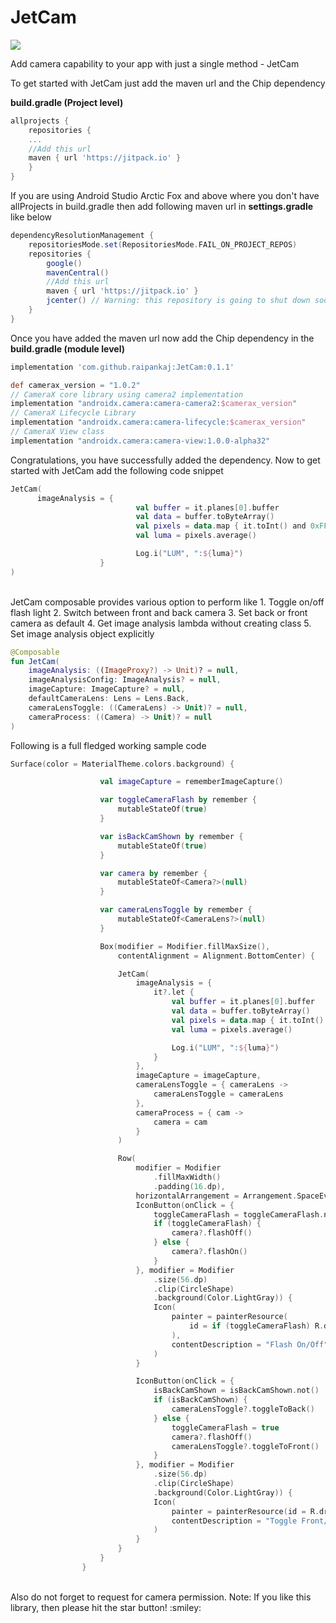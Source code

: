 # JetCam
[![](https://jitpack.io/v/raipankaj/JetCam.svg)](https://jitpack.io/#raipankaj/JetCam)


Add camera capability to your app with just a single method - JetCam

To get started with JetCam just add the maven url and the Chip dependency

<b>build.gradle (Project level)</b>
```groovy
allprojects {
    repositories {
    ...
    //Add this url
    maven { url 'https://jitpack.io' }
    }
}
```
If you are using Android Studio Arctic Fox and above where you don't have allProjects in build.gradle then add following maven url in <b>settings.gradle</b> like below
```groovy
dependencyResolutionManagement {
    repositoriesMode.set(RepositoriesMode.FAIL_ON_PROJECT_REPOS)
    repositories {
        google()
        mavenCentral()
        //Add this url
        maven { url 'https://jitpack.io' }
        jcenter() // Warning: this repository is going to shut down soon
    }
}
```

Once you have added the maven url now add the Chip dependency in the <b>build.gradle (module level)</b>
```groovy
implementation 'com.github.raipankaj:JetCam:0.1.1'

def camerax_version = "1.0.2"
// CameraX core library using camera2 implementation
implementation "androidx.camera:camera-camera2:$camerax_version"
// CameraX Lifecycle Library
implementation "androidx.camera:camera-lifecycle:$camerax_version"
// CameraX View class
implementation "androidx.camera:camera-view:1.0.0-alpha32"
```

Congratulations, you have successfully added the dependency. 
Now to get started with JetCam add the following code snippet
```kotlin
JetCam(
      imageAnalysis = { 
                            val buffer = it.planes[0].buffer
                            val data = buffer.toByteArray()
                            val pixels = data.map { it.toInt() and 0xFF }
                            val luma = pixels.average()

                            Log.i("LUM", ":${luma}")
                    }
)
```

<br>
JetCam composable provides various option to perform like 
1. Toggle on/off flash light 
2. Switch between front and back camera 
3. Set back or front camera as default
4. Get image analysis lambda without creating class
5. Set image analysis object explicitly

```kotlin
@Composable
fun JetCam(
    imageAnalysis: ((ImageProxy?) -> Unit)? = null,
    imageAnalysisConfig: ImageAnalysis? = null,
    imageCapture: ImageCapture? = null,
    defaultCameraLens: Lens = Lens.Back,
    cameraLensToggle: ((CameraLens) -> Unit)? = null,
    cameraProcess: ((Camera) -> Unit)? = null
)
```

Following is a full fledged working sample code
```kotlin
Surface(color = MaterialTheme.colors.background) {

                    val imageCapture = rememberImageCapture()

                    var toggleCameraFlash by remember {
                        mutableStateOf(true)
                    }

                    var isBackCamShown by remember {
                        mutableStateOf(true)
                    }

                    var camera by remember {
                        mutableStateOf<Camera?>(null)
                    }

                    var cameraLensToggle by remember {
                        mutableStateOf<CameraLens?>(null)
                    }

                    Box(modifier = Modifier.fillMaxSize(),
                        contentAlignment = Alignment.BottomCenter) {

                        JetCam(
                            imageAnalysis = {
                                it?.let {
                                    val buffer = it.planes[0].buffer
                                    val data = buffer.toByteArray()
                                    val pixels = data.map { it.toInt() and 0xFF }
                                    val luma = pixels.average()

                                    Log.i("LUM", ":${luma}")
                                }
                            },
                            imageCapture = imageCapture,
                            cameraLensToggle = { cameraLens ->
                                cameraLensToggle = cameraLens
                            },
                            cameraProcess = { cam ->
                                camera = cam
                            }
                        )

                        Row(
                            modifier = Modifier
                                .fillMaxWidth()
                                .padding(16.dp),
                            horizontalArrangement = Arrangement.SpaceEvenly) {
                            IconButton(onClick = {
                                toggleCameraFlash = toggleCameraFlash.not()
                                if (toggleCameraFlash) {
                                    camera?.flashOff()
                                } else {
                                    camera?.flashOn()
                                }
                            }, modifier = Modifier
                                .size(56.dp)
                                .clip(CircleShape)
                                .background(Color.LightGray)) {
                                Icon(
                                    painter = painterResource(
                                        id = if (toggleCameraFlash) R.drawable.ic_flash_off else R.drawable.ic_flash_on
                                    ),
                                    contentDescription = "Flash On/Off"
                                )
                            }

                            IconButton(onClick = {
                                isBackCamShown = isBackCamShown.not()
                                if (isBackCamShown) {
                                    cameraLensToggle?.toggleToBack()
                                } else {
                                    toggleCameraFlash = true
                                    camera?.flashOff()
                                    cameraLensToggle?.toggleToFront()
                                }
                            }, modifier = Modifier
                                .size(56.dp)
                                .clip(CircleShape)
                                .background(Color.LightGray)) {
                                Icon(
                                    painter = painterResource(id = R.drawable.ic_toggle),
                                    contentDescription = "Toggle Front/Back Cam"
                                )
                            }
                        }
                    }
                }
```
<br>
Also do not forget to request for camera permission.
Note: If you like this library, then please hit the star button! :smiley:
